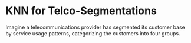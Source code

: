 # KNN for Telco-Segmentations
Imagine a telecommunications provider has segmented its customer base by service usage patterns, categorizing the customers into four groups.


